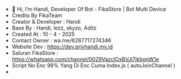 - 👋 Hi, I’m Handi, Developer Of Bot - FikaStore | Bot Multi Device
- Credits By FikaTeam
- Creator & Developer : Handi
- Base By : Handi, lezz, skyzo, Aditz
- Created At : 10 - 4 - 2025
- Contact Owner : wa.me/6287717274346
- Website Dev : https://dev.privhandi.my.id
- Saluran FikaStore : https://whatsapp.com/channel/0029VazclOxBVJl7jkbqnW1e
- Script No Enc 99% Yang Di Enc Cuma Index.js ( autoJoinChannel )
- 
<!---
louissssMultiDevice/louissssMultiDevice is a ✨ special ✨ repository because its `README.md` (this file) appears on your GitHub profile.
You can click the Preview link to take a look at your changes.
--->
